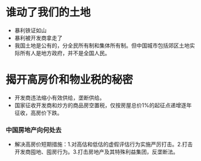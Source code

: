 # 谁动了我们的土地

- 暴利铁证如山
- 暴利被开发商拿走了
- 我国土地是公有的，分全民所有制和集体所有制。但中国城市包括郊区土地实际所有人是地方政府，并不是全国人民。

# 揭开高房价和物业税的秘密

- 开发商违法缩小有效供给，垄断供给。
- 国家征收开发商和炒方的商品房空置税，仅按房屋总价1%的起征点递增逐年征收，高房价下跌。

### 中国房地产向何处去

- 解决高房价短期措施：1.对高估和低估的虚假评估行为实施严厉打击。2.打击开发商囤地、囤房行为。3.打击房地产及其特殊利益集团，反垄断法。
